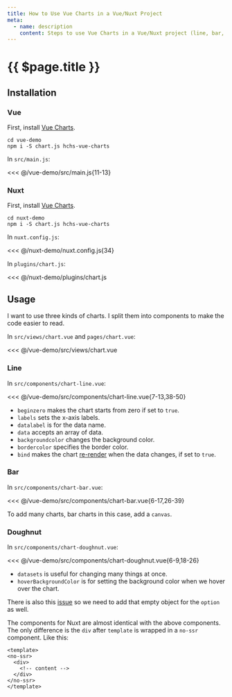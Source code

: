 ```yaml
---
title: How to Use Vue Charts in a Vue/Nuxt Project
meta:
  - name: description
    content: Steps to use Vue Charts in a Vue/Nuxt project (line, bar, and doughnut charts demo).
---
```


# {{ $page.title }}

<start-tutorial demo="vue-charts"/>

## Installation

### Vue

First, install [Vue Charts](https://github.com/hchstera/vue-charts).

```bash{2}
cd vue-demo
npm i -S chart.js hchs-vue-charts
```

In `src/main.js`:

<<< @/vue-demo/src/main.js{11-13}

### Nuxt

First, install [Vue Charts](https://github.com/hchstera/vue-charts).

```bash{2}
cd nuxt-demo
npm i -S chart.js hchs-vue-charts
```

In `nuxt.config.js`:

<<< @/nuxt-demo/nuxt.config.js{34}

In `plugins/chart.js`:

<<< @/nuxt-demo/plugins/chart.js

## Usage

I want to use three kinds of charts. I split them into components to make the code easier to read.

In `src/views/chart.vue` and `pages/chart.vue`:

<<< @/vue-demo/src/views/chart.vue

### Line

In `src/components/chart-line.vue`:

<<< @/vue-demo/src/components/chart-line.vue{7-13,38-50}

- `beginzero` makes the chart starts from zero if set to `true`.
- `labels` sets the x-axis labels.
- `datalabel` is for the data name.
- `data` accepts an array of data.
- `backgroundcolor` changes the background color.
- `bordercolor` specifies the border color.
- `bind` makes the chart [re-render](http://vue-charts.hchspersonal.tk/databinding) when the data changes, if set to `true`.

### Bar

In `src/components/chart-bar.vue`:

<<< @/vue-demo/src/components/chart-bar.vue{6-17,26-39}

To add many charts, bar charts in this case, add a `canvas`.

### Doughnut

In `src/components/chart-doughnut.vue`:

<<< @/vue-demo/src/components/chart-doughnut.vue{6-9,18-26}

- `datasets` is useful for changing many things at once.
- `hoverBackgroundColor` is for setting the background color when we hover over the chart.

There is also this [issue](https://github.com/hchstera/vue-charts/issues/33) so we need to add that empty object for the `option` as well.

The components for Nuxt are almost identical with the above components. The only difference is the `div` after `template` is wrapped in a `no-ssr` component. Like this:

```html{2,6}
<template>
<no-ssr>
  <div>
    <!-- content -->
  </div>
</no-ssr>
</template>
```
